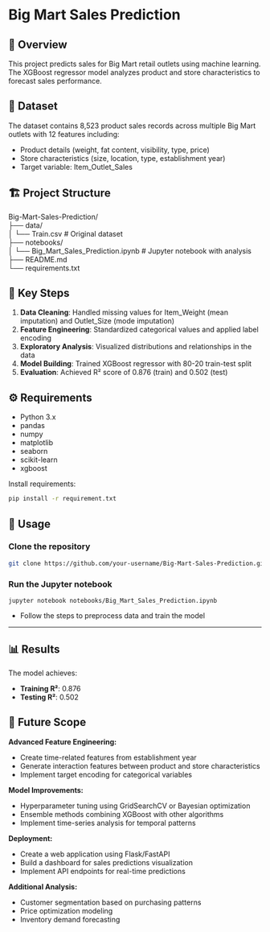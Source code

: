 # Big Mart Sales Prediction

## 📌 Overview
This project predicts sales for Big Mart retail outlets using machine learning. The XGBoost regressor model analyzes product and store characteristics to forecast sales performance.

## 📂 Dataset
The dataset contains 8,523 product sales records across multiple Big Mart outlets with 12 features including:
- Product details (weight, fat content, visibility, type, price)
- Store characteristics (size, location, type, establishment year)
- Target variable: Item_Outlet_Sales

## 🏗️ Project Structure

Big-Mart-Sales-Prediction/  
├── data/  
│ └── Train.csv # Original dataset  
├── notebooks/  
│ └── Big_Mart_Sales_Prediction.ipynb # Jupyter notebook with analysis  
├── README.md  
└── requirements.txt  


## 🔧 Key Steps
1. **Data Cleaning**: Handled missing values for Item_Weight (mean imputation) and Outlet_Size (mode imputation)
2. **Feature Engineering**: Standardized categorical values and applied label encoding
3. **Exploratory Analysis**: Visualized distributions and relationships in the data
4. **Model Building**: Trained XGBoost regressor with 80-20 train-test split
5. **Evaluation**: Achieved R² score of 0.876 (train) and 0.502 (test)

## ⚙️ Requirements
- Python 3.x
- pandas
- numpy
- matplotlib
- seaborn
- scikit-learn
- xgboost

Install requirements:
```bash
pip install -r requirement.txt
```
## 🚀 Usage

### Clone the repository
```bash
git clone https://github.com/your-username/Big-Mart-Sales-Prediction.git
```

### Run the Jupyter notebook
```
jupyter notebook notebooks/Big_Mart_Sales_Prediction.ipynb
```

- Follow the steps to preprocess data and train the model

---

## 📊 Results

The model achieves:

- **Training R²**: 0.876
- **Testing R²**: 0.502


## 🔮 Future Scope

**Advanced Feature Engineering:**
- Create time-related features from establishment year
- Generate interaction features between product and store characteristics
- Implement target encoding for categorical variables

**Model Improvements:**
- Hyperparameter tuning using GridSearchCV or Bayesian optimization
- Ensemble methods combining XGBoost with other algorithms
- Implement time-series analysis for temporal patterns

**Deployment:**
- Create a web application using Flask/FastAPI
- Build a dashboard for sales predictions visualization
- Implement API endpoints for real-time predictions

**Additional Analysis:**
- Customer segmentation based on purchasing patterns
- Price optimization modeling
- Inventory demand forecasting






